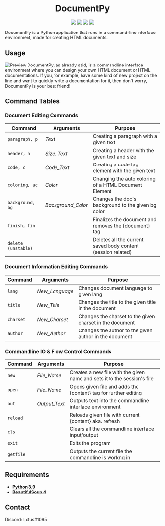 <h1 align="center">DocumentPy</h1>

<p align="center">
  <image src="https://img.shields.io/badge/Implementation-Python%203.9-%2300A3E0?style=flat-square">
  <image src="https://img.shields.io/badge/version-0.7-blue">
  <image src="https://img.shields.io/badge/Work%20In%20Progress-No-red">
  <image src="https://img.shields.io/tokei/lines/github/xyLotus/DocumentPy?label=Total%20lines&style=flat-square">
</p>

<p>DocumentPy is a Python application that runs in a command-line interface environment, made for creating HTML documents.</p>

## Usage
![Preview](https://user-images.githubusercontent.com/59749700/110297228-8af49f80-7ff3-11eb-9e83-e92aa595b7e8.gif)
DocumentPy, as already said, is a commandline interface environment where you can design your own HTML document or HTML documentations.
If you, for example, have some kind of new project on the line and want to quickly write a documentation for it, then don't worry, DocumentPy is your best friend!

## Command Tables
### Document Editing Commands
| Command       | Arguments         | Purpose                                                  |
| ------------- | ----------------- | -------------------------------------------------------- |
| `paragraph, p`  | *Text*              | Creating a paragraph with a given text                   |
| `header, h`     | *Size, Text*       | Creating a header with the given text and size           |
| `code, c`       | *Code_Text*        | Creating a code tag element with the given text          |
| `coloring, ac`  | *Color*            | Changing the auto coloring of a HTML Document Element    |
| `background, bg`| *Background_Color*| Changes the doc's background to the given bg color     |
| `finish, fin`   |                   | Finalizes the document and removes the {document} tag |
| `delete (unstable)`        |                   | Deletes all the current saved body content (session related) |

### Document Information Editing Commands
| Command       | Arguments         | Purpose                                                  |
| ------------- | ----------------- | -------------------------------------------------------- |
| `lang`          | *New_Language*      | Changes document language to given lang                  |
| `title`         | *New_Title*         | Changes the title to the given title in the document     |
| `charset`       | *New_Charset*       | Changes the charset to the given charset in the document |
| `author`        | *New_Author*        | Changes the author to the given author in the document   |


### Commandline IO & Flow Control Commands
| Command       | Arguments         | Purpose                                                  |
| ------------- | ----------------- | -------------------------------------------------------- |
| `new`         |  *File_Name*        | Creates a new file with the given name and sets it to the session's file |
| `open`        |  *File_Name*        | Opens given file and adds the {content} tag for further editing |
| `out`           | *Output_Text*     | Outputs text into the commandline interface environment|
| `reload`      |                     | Reloads given file with current {content} aka. refresh |
| `cls`           |                   | Clears all the commandline interface input/output      |
| `exit`          |                   | Exits the program                                      |
| `getfile`       |                   | Outputs the current file the commandline is workng in  |

## Requirements
- **[Python 3.9](https://www.python.org)**
- **[BeautifulSoup 4](https://pypi.org/project/beautifulsoup4)**

## Contact
Discord: Lotus#1095

